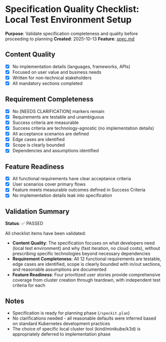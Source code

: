 # Specification Quality Checklist: Local Test Environment Setup

**Purpose**: Validate specification completeness and quality before proceeding to planning
**Created**: 2025-10-13
**Feature**: [spec.md](../spec.md)

## Content Quality

- [x] No implementation details (languages, frameworks, APIs)
- [x] Focused on user value and business needs
- [x] Written for non-technical stakeholders
- [x] All mandatory sections completed

## Requirement Completeness

- [x] No [NEEDS CLARIFICATION] markers remain
- [x] Requirements are testable and unambiguous
- [x] Success criteria are measurable
- [x] Success criteria are technology-agnostic (no implementation details)
- [x] All acceptance scenarios are defined
- [x] Edge cases are identified
- [x] Scope is clearly bounded
- [x] Dependencies and assumptions identified

## Feature Readiness

- [x] All functional requirements have clear acceptance criteria
- [x] User scenarios cover primary flows
- [x] Feature meets measurable outcomes defined in Success Criteria
- [x] No implementation details leak into specification

## Validation Summary

**Status**: ✅ PASSED

All checklist items have been validated:

- **Content Quality**: The specification focuses on what developers need (local test environment) and why (fast iteration, no cloud costs), without prescribing specific technologies beyond necessary dependencies
- **Requirement Completeness**: All 12 functional requirements are testable, edge cases are identified, scope is clearly bounded with in/out sections, and reasonable assumptions are documented
- **Feature Readiness**: Four prioritized user stories provide comprehensive coverage from cluster creation through teardown, with independent test criteria for each

## Notes

- Specification is ready for planning phase (`/speckit.plan`)
- No clarifications needed - all reasonable defaults were inferred based on standard Kubernetes development practices
- The choice of specific local cluster tool (kind/minikube/k3d) is appropriately deferred to implementation phase
